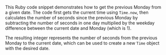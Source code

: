  This Ruby code snippet demonstrates how to get the previous Monday from a given date. The code first gets the current time using `Time.now`, then calculates the number of seconds since the previous Monday by subtracting the number of seconds in one day multiplied by the weekday difference between the current date and Monday (which is 1).

The resulting integer represents the number of seconds from the previous Monday to the current date, which can be used to create a new `Time` object with the desired date.